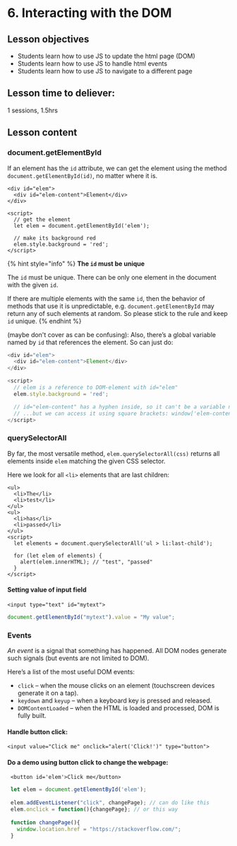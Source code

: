 # 6. Interacting with the DOM

## Lesson objectives

* Students learn how to use JS to update the html page \(DOM\)
* Students learn how to use JS to handle html events
* Students learn how to use JS to navigate to a different page

## Lesson time to deliever:

1 sessions, 1.5hrs

## Lesson content

### document.getElementById

 If an element has the `id` attribute, we can get the element using the method `document.getElementById(id)`, no matter where it is.

```markup
<div id="elem">
  <div id="elem-content">Element</div>
</div>

<script>
  // get the element
  let elem = document.getElementById('elem');

  // make its background red
  elem.style.background = 'red';
</script>
```

{% hint style="info" %}
**The `id` must be unique**

The `id` must be unique. There can be only one element in the document with the given `id`.

If there are multiple elements with the same `id`, then the behavior of methods that use it is unpredictable, e.g. `document.getElementById` may return any of such elements at random. So please stick to the rule and keep `id` unique.
{% endhint %}

\(maybe don't cover as can be confusing\): Also, there’s a global variable named by `id` that references the element. So can just do:

```javascript
<div id="elem">
  <div id="elem-content">Element</div>
</div>

<script>
  // elem is a reference to DOM-element with id="elem"
  elem.style.background = 'red';

  // id="elem-content" has a hyphen inside, so it can't be a variable name
  // ...but we can access it using square brackets: window['elem-content']
</script>
```

### querySelectorAll

By far, the most versatile method, `elem.querySelectorAll(css)` returns all elements inside `elem` matching the given CSS selector.

Here we look for all `<li>` elements that are last children:

```markup
<ul>
  <li>The</li>
  <li>test</li>
</ul>
<ul>
  <li>has</li>
  <li>passed</li>
</ul>
<script>
  let elements = document.querySelectorAll('ul > li:last-child');

  for (let elem of elements) {
    alert(elem.innerHTML); // "test", "passed"
  }
</script>
```

#### Setting value of input field

```markup
<input type="text" id="mytext">
```

```javascript
document.getElementById("mytext").value = "My value";
```

### Events

_An event_ is a signal that something has happened. All DOM nodes generate such signals \(but events are not limited to DOM\).

Here’s a list of the most useful DOM events:

* `click` – when the mouse clicks on an element \(touchscreen devices generate it on a tap\).
* `keydown` and `keyup` – when a keyboard key is pressed and released.
* `DOMContentLoaded` – when the HTML is loaded and processed, DOM is fully built.

#### Handle button click:

```markup
<input value="Click me" onclick="alert('Click!')" type="button">
```

#### Do a demo using button click to change the webpage:

```markup
 <button id='elem'>Click me</button> 
```

```javascript
 let elem = document.getElementById('elem');
 
 elem.addEventListener("click", changePage); // can do like this
 elem.onclick = function(){changePage}; // or this way
 
 function changePage(){
   window.location.href = "https://stackoverflow.com/";
 }
 
```

